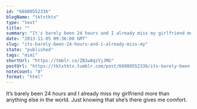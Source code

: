 ```yaml
---
id: "66080552336"
blogName: "tktxtktx"
type: "text"
title: ""
summary: "It's barely been 24 hours and I already miss my girlfriend more than anything else in the world. Just knowing that she's there..."
date: "2013-11-05 09:36:00 GMT"
slug: "its-barely-been-24-hours-and-i-already-miss-my"
state: "published"
tags: "mimi"
shortUrl: "https://tmblr.co/ZB1w8qzYjJMG"
postUrl: "https://tktxtktx.tumblr.com/post/66080552336/its-barely-been-24-hours-and-i-already-miss-my"
noteCount: "0"
format: "html"
---
```


It’s barely been 24 hours and I already miss my girlfriend more than anything else in the world. Just knowing that she’s there gives me comfort.